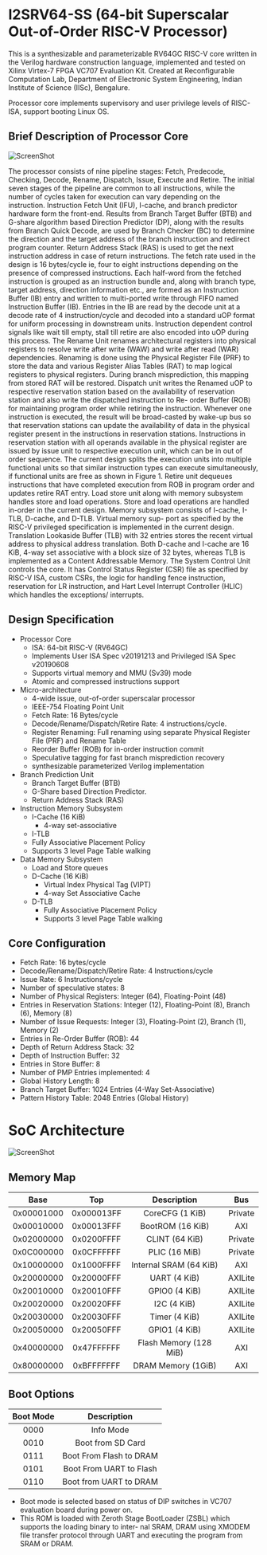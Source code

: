 # I2SRV64-SS (64-bit Superscalar Out-of-Order RISC-V Processor)

This is a synthesizable and parameterizable RV64GC RISC-V core written in the Verilog hardware construction language, implemented and tested on Xilinx Virtex-7 FPGA VC707 Evaluation Kit. Created at  Reconfigurable Computation Lab, Department of Electronic System Engineering, Indian Institute of Science (IISc), Bengalure.

Processor core implements supervisory and user privilege levels of RISC-ISA, support booting Linux OS.

## Brief Description of Processor Core

![ScreenShot](Images/uarch.png)

The processor consists of nine pipeline stages: Fetch, Predecode, Checking, Decode, Rename, Dispatch, Issue, Execute and Retire. The initial seven stages of the pipeline are common to all instructions, while the number of cycles taken for execution can vary depending on the instruction. Instruction Fetch Unit (IFU), I-cache, and branch predictor hardware form the front-end. Results from Branch Target Buffer (BTB) and G-share algorithm based Direction Predictor (DP), along with the results from Branch Quick Decode, are used by Branch Checker (BC) to determine the direction and the target address of the branch instruction and redirect program counter. Return Address Stack (RAS) is used to get the next instruction address in case of return instructions. The fetch rate used in the design is 16 bytes/cycle ie, four to eight instructions depending on the presence of compressed instructions. Each half-word from the fetched instruction is grouped as an instruction bundle and, along with branch type, target address, direction information etc., are formed as an Instruction Buffer (IB) entry and written to multi-ported write through FIFO named Instruction Buffer (IB). Entries in the IB are read by the decode unit at a decode rate of 4 instruction/cycle and decoded into a standard uOP format for uniform processing in downstream units. Instruction dependent control signals like wait till empty, stall till retire are also encoded into uOP during this process. The Rename Unit renames architectural registers into physical registers to resolve write after write (WAW) and write after read (WAR) dependencies. Renaming is done using the Physical Register File (PRF) to store the data and various Register Alias Tables (RAT) to map logical registers to physical registers. During branch misprediction, this mapping from stored RAT will be restored. Dispatch unit writes the Renamed uOP to respective reservation station based on the availability of reservation station and also write the dispatched instruction to Re- order Buffer (ROB) for maintaining program order while retiring the instruction. Whenever one instruction is executed, the result will be broad-casted by wake-up bus so that reservation
stations can update the availability of data in the physical register present in the instructions in reservation stations. Instructions in reservation station with all operands available in the physical register are issued by issue unit to respective execution unit, which can be in out of order sequence. The current design splits the execution units into multiple functional units so that similar instruction types can execute simultaneously, if functional units are free as shown in Figure 1. Retire unit dequeues instructions that have completed execution from ROB in program order and updates retire RAT entry. Load store unit along with memory subsystem handles store and load operations. Store and load operations are handled in-order in the current design. Memory subsystem consists of I-cache, I-TLB, D-cache, and D-TLB. Virtual memory sup-
port as specified by the RISC-V privileged specification is implemented in the current design. Translation Lookaside Buffer (TLB) with 32 entries stores the recent virtual address to physical address translation. Both D-cache and I-cache are 16 KiB, 4-way set associative with a block size of 32 bytes, whereas TLB is implemented as a Content Addressable Memory. The System Control Unit controls the core. It has Control Status Register (CSR) file as specified by RISC-V ISA, custom CSRs, the logic for handling fence instruction, reservation for LR instruction, and Hart Level Interrupt Controller (HLIC) which handles the exceptions/ interrupts.





## Design Specification

- Processor Core
  - ISA: 64-bit RISC-V (RV64GC)
  - Implements User ISA Spec v20191213 and Privileged ISA Spec v20190608
  - Supports virtual memory and MMU (Sv39) mode
  - Atomic and compressed instructions support
- Micro-architecture
  - 4-wide issue, out-of-order superscalar processor
  - IEEE-754 Floating Point Unit
  - Fetch Rate: 16 Bytes/cycle
  - Decode/Rename/Dispatch/Retire Rate: 4 instructions/cycle.
  - Register Renaming: Full renaming using separate Physical Register File (PRF) and
    Rename Table
  - Reorder Buffer (ROB) for in-order instruction commit
  - Speculative tagging for fast branch misprediction recovery
  - synthesizable parameterized Verilog implementation
- Branch Prediction Unit
  - Branch Target Buffer (BTB)
  - G-Share based Direction Predictor.
  - Return Address Stack (RAS)
- Instruction Memory Subsystem
  - I-Cache (16 KiB)
    - 4-way set-associative
  -  I-TLB
    - Fully Associative Placement Policy
    -  Supports 3 level Page Table walking
- Data Memory Subsystem
  - Load and Store queues
  - D-Cache (16 KiB)
    - Virtual Index Physical Tag (VIPT)
    -  4-way Set Associative Cache
  - D-TLB
    - Fully Associative Placement Policy
    - Supports 3 level Page Table walking



## Core Configuration

- Fetch Rate: 16 bytes/cycle
- Decode/Rename/Dispatch/Retire Rate: 4 Instructions/cycle
- Issue Rate: 6 Instructions/cycle
- Number of speculative states: 8
- Number of Physical Registers: Integer (64), Floating-Point (48)
- Entries in Reservation Stations: Integer (12), Floating-Point (8), Branch (6), Memory (8)
- Number of Issue Requests: Integer (3), Floating-Point (2), Branch (1), Memory (2)
- Entries in Re-Order Buffer (ROB): 44
- Depth of Return Address Stack: 32
- Depth of Instruction Buffer: 32
- Entries in Store Buffer: 8
- Number of PMP Entries implemented: 4
- Global History Length: 8
- Branch Target Buffer: 1024 Entries (4-Way Set-Associative)
- Pattern History Table: 2048 Entries (Global History)

# SoC Architecture 

![ScreenShot](Images/SoC_Block_Diagram.png)





## Memory Map

|    Base    |    Top     |      Description       |   Bus   |
| :--------: | :--------: | :--------------------: | :-----: |
| 0x00001000 | 0x000013FF |    CoreCFG (1 KiB)     | Private |
| 0x00010000 | 0x00013FFF |    BootROM (16 KiB)    |   AXI   |
| 0x02000000 | 0x0200FFFF |     CLINT (64 KiB)     | Private |
| 0x0C000000 | 0x0CFFFFFF |     PLIC (16 MiB)      | Private |
| 0x10000000 | 0x1000FFFF | Internal SRAM (64 KiB) |   AXI   |
| 0x20000000 | 0x20000FFF |      UART (4 KiB)      | AXILite |
| 0x20010000 | 0x20010FFF |     GPIO0 (4 KiB)      | AXILite |
| 0x20020000 | 0x20020FFF |      I2C (4 KiB)       | AXILite |
| 0x20030000 | 0x20030FFF |     Timer (4 KiB)      | AXILite |
| 0x20050000 | 0x20050FFF |     GPIO1 (4 KiB)      | AXILite |
| 0x40000000 | 0x47FFFFFF | Flash Memory (128 MiB) |   AXI   |
| 0x80000000 | 0xBFFFFFFF |   DRAM Memory (1GiB)   |   AXI   |

##  Boot Options

| Boot Mode |            Description            |
| :-------: | :-------------------------------: |
|   0000    |      Info Mode                    |
|   0010    |       Boot from SD Card           |
|   0111    |   Boot From Flash to DRAM         |
|   0101    |   Boot From UART to Flash         |
|   0110    |   Boot from UART to DRAM          |

* Boot mode is selected based on status of DIP switches in VC707 evaluation board during power on.
* This ROM is loaded with Zeroth Stage BootLoader (ZSBL) which supports the loading binary to inter-
  nal SRAM, DRAM using XMODEM file transfer protocol through UART and executing the
  program from SRAM or DRAM.
